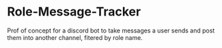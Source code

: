 # Role-Message-Tracker
Prof of concept for a discord bot to take messages a user sends and post them into another channel, fitered by role name.
